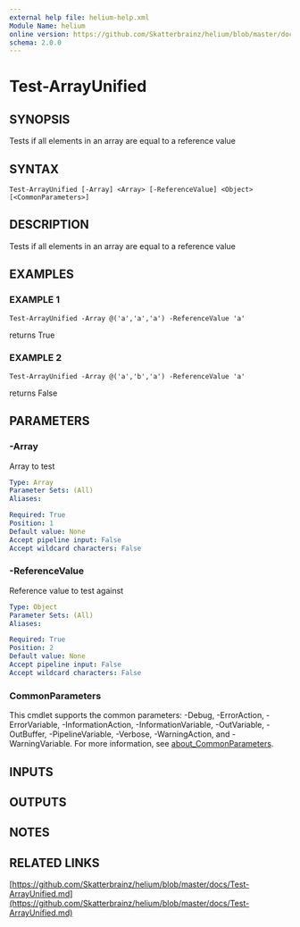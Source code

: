 ```yaml
---
external help file: helium-help.xml
Module Name: helium
online version: https://github.com/Skatterbrainz/helium/blob/master/docs/Test-ArrayUnified.md
schema: 2.0.0
---
```


# Test-ArrayUnified

## SYNOPSIS
Tests if all elements in an array are equal to a reference value

## SYNTAX

```
Test-ArrayUnified [-Array] <Array> [-ReferenceValue] <Object> [<CommonParameters>]
```

## DESCRIPTION
Tests if all elements in an array are equal to a reference value

## EXAMPLES

### EXAMPLE 1
```
Test-ArrayUnified -Array @('a','a','a') -ReferenceValue 'a'
```

returns True

### EXAMPLE 2
```
Test-ArrayUnified -Array @('a','b','a') -ReferenceValue 'a'
```

returns False

## PARAMETERS

### -Array
Array to test

```yaml
Type: Array
Parameter Sets: (All)
Aliases:

Required: True
Position: 1
Default value: None
Accept pipeline input: False
Accept wildcard characters: False
```

### -ReferenceValue
Reference value to test against

```yaml
Type: Object
Parameter Sets: (All)
Aliases:

Required: True
Position: 2
Default value: None
Accept pipeline input: False
Accept wildcard characters: False
```

### CommonParameters
This cmdlet supports the common parameters: -Debug, -ErrorAction, -ErrorVariable, -InformationAction, -InformationVariable, -OutVariable, -OutBuffer, -PipelineVariable, -Verbose, -WarningAction, and -WarningVariable. For more information, see [about_CommonParameters](http://go.microsoft.com/fwlink/?LinkID=113216).

## INPUTS

## OUTPUTS

## NOTES

## RELATED LINKS

[https://github.com/Skatterbrainz/helium/blob/master/docs/Test-ArrayUnified.md](https://github.com/Skatterbrainz/helium/blob/master/docs/Test-ArrayUnified.md)

